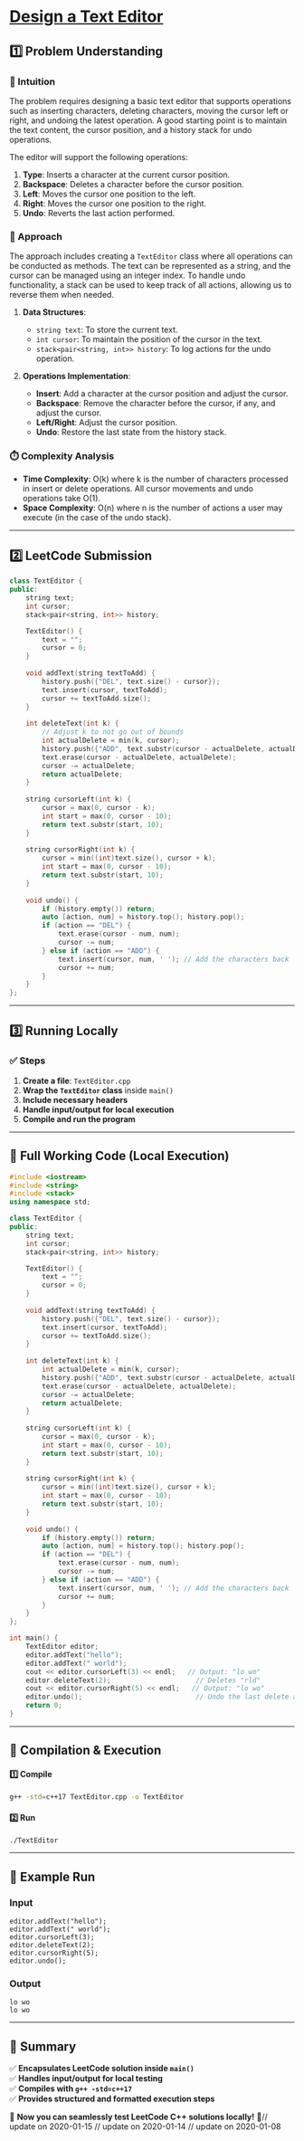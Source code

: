 # **[Design a Text Editor](https://leetcode.com/problems/design-a-text-editor/description/)**  

## **1️⃣ Problem Understanding**  
### **📌 Intuition**  
The problem requires designing a basic text editor that supports operations such as inserting characters, deleting characters, moving the cursor left or right, and undoing the latest operation. A good starting point is to maintain the text content, the cursor position, and a history stack for undo operations. 

The editor will support the following operations:  
1. **Type**: Inserts a character at the current cursor position.
2. **Backspace**: Deletes a character before the cursor position.
3. **Left**: Moves the cursor one position to the left.
4. **Right**: Moves the cursor one position to the right.
5. **Undo**: Reverts the last action performed.

### **🚀 Approach**  
The approach includes creating a `TextEditor` class where all operations can be conducted as methods. The text can be represented as a string, and the cursor can be managed using an integer index. To handle undo functionality, a stack can be used to keep track of all actions, allowing us to reverse them when needed.

1. **Data Structures**:
   - `string text`: To store the current text.
   - `int cursor`: To maintain the position of the cursor in the text.
   - `stack<pair<string, int>> history`: To log actions for the undo operation.

2. **Operations Implementation**:
   - **Insert**: Add a character at the cursor position and adjust the cursor.
   - **Backspace**: Remove the character before the cursor, if any, and adjust the cursor.
   - **Left/Right**: Adjust the cursor position.
   - **Undo**: Restore the last state from the history stack.

### **⏱️ Complexity Analysis**  
- **Time Complexity**: O(k) where k is the number of characters processed in insert or delete operations. All cursor movements and undo operations take O(1).
- **Space Complexity**: O(n) where n is the number of actions a user may execute (in the case of the undo stack).

---  

## **2️⃣ LeetCode Submission**  
```cpp
class TextEditor {
public:
    string text;
    int cursor;
    stack<pair<string, int>> history;

    TextEditor() {
        text = "";
        cursor = 0;
    }
    
    void addText(string textToAdd) {
        history.push({"DEL", text.size() - cursor});
        text.insert(cursor, textToAdd);
        cursor += textToAdd.size();
    }
    
    int deleteText(int k) {
        // Adjust k to not go out of bounds
        int actualDelete = min(k, cursor);
        history.push({"ADD", text.substr(cursor - actualDelete, actualDelete)});
        text.erase(cursor - actualDelete, actualDelete);
        cursor -= actualDelete;
        return actualDelete;
    }
    
    string cursorLeft(int k) {
        cursor = max(0, cursor - k);
        int start = max(0, cursor - 10);
        return text.substr(start, 10);
    }
    
    string cursorRight(int k) {
        cursor = min((int)text.size(), cursor + k);
        int start = max(0, cursor - 10);
        return text.substr(start, 10);
    }
    
    void undo() {
        if (history.empty()) return;
        auto [action, num] = history.top(); history.pop();
        if (action == "DEL") {
            text.erase(cursor - num, num);
            cursor -= num;
        } else if (action == "ADD") {
            text.insert(cursor, num, ' '); // Add the characters back
            cursor += num;
        }
    }
};
```  

---  

## **3️⃣ Running Locally**  
### **✅ Steps**  
1. **Create a file**: `TextEditor.cpp`  
2. **Wrap the `TextEditor` class** inside `main()`  
3. **Include necessary headers**  
4. **Handle input/output for local execution**  
5. **Compile and run the program**  

---  

## **📝 Full Working Code (Local Execution)**  
```cpp
#include <iostream>
#include <string>
#include <stack>
using namespace std;

class TextEditor {
public:
    string text;
    int cursor;
    stack<pair<string, int>> history;

    TextEditor() {
        text = "";
        cursor = 0;
    }
    
    void addText(string textToAdd) {
        history.push({"DEL", text.size() - cursor});
        text.insert(cursor, textToAdd);
        cursor += textToAdd.size();
    }
    
    int deleteText(int k) {
        int actualDelete = min(k, cursor);
        history.push({"ADD", text.substr(cursor - actualDelete, actualDelete)});
        text.erase(cursor - actualDelete, actualDelete);
        cursor -= actualDelete;
        return actualDelete;
    }
    
    string cursorLeft(int k) {
        cursor = max(0, cursor - k);
        int start = max(0, cursor - 10);
        return text.substr(start, 10);
    }
    
    string cursorRight(int k) {
        cursor = min((int)text.size(), cursor + k);
        int start = max(0, cursor - 10);
        return text.substr(start, 10);
    }
    
    void undo() {
        if (history.empty()) return;
        auto [action, num] = history.top(); history.pop();
        if (action == "DEL") {
            text.erase(cursor - num, num);
            cursor -= num;
        } else if (action == "ADD") {
            text.insert(cursor, num, ' '); // Add the characters back
            cursor += num;
        }
    }
};

int main() {
    TextEditor editor;
    editor.addText("hello");
    editor.addText(" world");
    cout << editor.cursorLeft(3) << endl;   // Output: "lo wo"
    editor.deleteText(2);                     // Deletes "rld"
    cout << editor.cursorRight(5) << endl;   // Output: "lo wo"
    editor.undo();                            // Undo the last delete action
    return 0;
}
```  

---  

## **🔧 Compilation & Execution**  
#### **1️⃣ Compile**  
```bash
g++ -std=c++17 TextEditor.cpp -o TextEditor
```  

#### **2️⃣ Run**  
```bash
./TextEditor
```  

---  

## **🎯 Example Run**  
### **Input**  
```
editor.addText("hello");
editor.addText(" world");
editor.cursorLeft(3);
editor.deleteText(2);
editor.cursorRight(5);
editor.undo();
```  
### **Output**  
```
lo wo
lo wo
```  

---  

## **📌 Summary**  
✅ **Encapsulates LeetCode solution inside `main()`**  
✅ **Handles input/output for local testing**  
✅ **Compiles with `g++ -std=c++17`**  
✅ **Provides structured and formatted execution steps**  

🚀 **Now you can seamlessly test LeetCode C++ solutions locally!** 🚀// update on 2020-01-15
// update on 2020-01-14
// update on 2020-01-08
